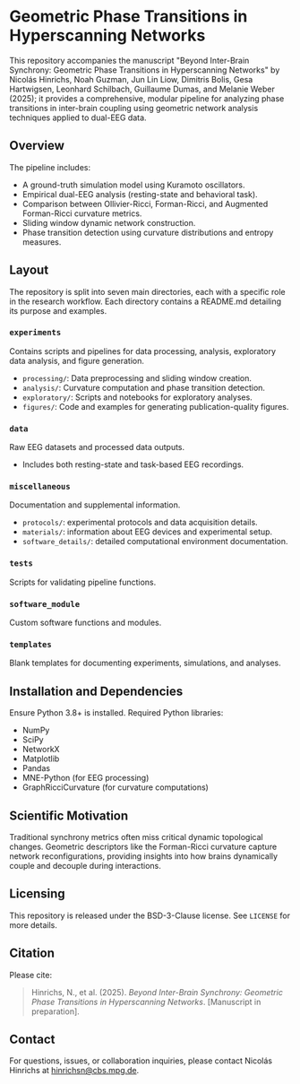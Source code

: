 # Geometric Phase Transitions in Hyperscanning Networks

This repository accompanies the manuscript "Beyond Inter-Brain Synchrony: Geometric Phase Transitions in Hyperscanning Networks" by Nicolás Hinrichs, Noah Guzman, Jun Lin Liow, Dimitris Bolis, Gesa Hartwigsen, Leonhard Schilbach, Guillaume Dumas, and Melanie Weber (2025); it provides a comprehensive, modular pipeline for analyzing phase transitions in inter-brain coupling using geometric network analysis techniques applied to dual-EEG data.

## Overview

The pipeline includes:

* A ground-truth simulation model using Kuramoto oscillators.
* Empirical dual-EEG analysis (resting-state and behavioral task).
* Comparison between Ollivier-Ricci, Forman-Ricci, and Augmented Forman-Ricci curvature metrics.
* Sliding window dynamic network construction.
* Phase transition detection using curvature distributions and entropy measures.

## Layout

The repository is split into seven main directories, each with a specific role in the research workflow. Each directory contains a README.md detailing its purpose and examples.

### `experiments`

Contains scripts and pipelines for data processing, analysis, exploratory data analysis, and figure generation.

* `processing/`: Data preprocessing and sliding window creation.
* `analysis/`: Curvature computation and phase transition detection.
* `exploratory/`: Scripts and notebooks for exploratory analyses.
* `figures/`: Code and examples for generating publication-quality figures.

### `data`

Raw EEG datasets and processed data outputs.

* Includes both resting-state and task-based EEG recordings.

### `miscellaneous`

Documentation and supplemental information.

* `protocols/`: experimental protocols and data acquisition details.
* `materials/`: information about EEG devices and experimental setup.
* `software_details/`: detailed computational environment documentation.

### `tests`

Scripts for validating pipeline functions.

### `software_module`

Custom software functions and modules.

### `templates`

Blank templates for documenting experiments, simulations, and analyses.

## Installation and Dependencies

Ensure Python 3.8+ is installed. Required Python libraries:

* NumPy
* SciPy
* NetworkX
* Matplotlib
* Pandas
* MNE-Python (for EEG processing)
* GraphRicciCurvature (for curvature computations)

## Scientific Motivation

Traditional synchrony metrics often miss critical dynamic topological changes. Geometric descriptors like the Forman-Ricci curvature capture network reconfigurations, providing insights into how brains dynamically couple and decouple during interactions.

## Licensing

This repository is released under the BSD-3-Clause license. See `LICENSE` for more details.

## Citation

Please cite:

> Hinrichs, N., et al. (2025). *Beyond Inter-Brain Synchrony: Geometric Phase Transitions in Hyperscanning Networks*. \[Manuscript in preparation].

## Contact

For questions, issues, or collaboration inquiries, please contact Nicolás Hinrichs at [hinrichsn@cbs.mpg.de](mailto:hinrichsn@cbs.mpg.de).
